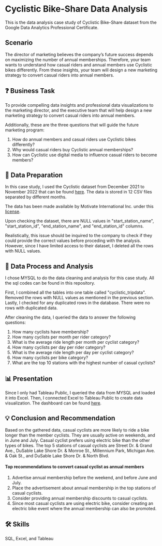 # Cyclistic Bike-Share Data Analysis
This is the data analysis case study of Cyclistic Bike-Share dataset from the Google Data Analytics Professional Certificate.

## Scenario
The director
of marketing believes the company’s future success depends on maximizing the number of annual memberships. Therefore,
your team wants to understand how casual riders and annual members use Cyclistic bikes differently. From these insights,
your team will design a new marketing strategy to convert casual riders into annual members.

## ❓ Business Task
To provide compelling data insights and professional data visualizations to the marketing director, and the executive team that will help design a new marketing strategy to convert casual riders into annual members.

Additionally, these are the three questions that will guide the future marketing program:

1. How do annual members and casual riders use Cyclistic bikes differently?
2. Why would casual riders buy Cyclistic annual memberships?
3. How can Cyclistic use digital media to influence casual riders to become members?

## 📝 Data Preparation
In this case study, I used the Cyclistic dataset from December 2021 to November 2022 that can be found [here](https://divvy-tripdata.s3.amazonaws.com/index.html). The data is stored in 12 CSV files separated by different months.

The data has been made available by
Motivate International Inc. under this [license](https://www.divvybikes.com/data-license-agreement).

Upon checking the dataset, there are NULL values in "start_station_name", "start_station_id", "end_station_name", and "end_station_id" columns.
 
Realistically, this issue should be inquired to the company to check if they could provide the correct values before proceding with the analysis.
However, since I have limited access to their dataset, I deleted all the rows with NULL values.

## 🔎 Data Process and Analysis
I chose MYSQL to do the data cleaning and analysis for this case study. All the sql codes can be found in this repository.

First, I combined all the tables into one table called "cyclistic_tripdata". Removed the rows with NULL values as mentioned in the previous section. Lastly, I checked for any duplicated rows in the database. There were no rows with duplicated data.

After cleaning the data, I queried the data to answer the following questions:
1. How many cyclists have membership?
2. How many cyclists per month per rider category?
3. What is the average ride length per month per cyclist category?
4. How many cyclists per day per rider category?
5. What is the average ride length per day per cyclist category?
6. How many cyclists per bike category?
7. What are the top 10 stations with the highest number of casual cyclists? 

## 📊 Presentation
Since I only had Tableau Public, I queried the data from MYSQL and loaded it into Excel. Then, I connected Excel to Tableau Public to create data visualization.
The dashboard can be found [here](https://public.tableau.com/app/profile/vikramjeet.singh.ahdan7968/viz/CyclisticbikeCaseStudy/CaseStudyReport?publish=yes).

## 💡 Conclusion and Recommendation
Based on the gathered data, casual cyclists are more likely to ride a bike longer than the member cyclists. They are usually active on weekends, and in June and July. Casual cyclist prefers using electric bike than the other types of bikes. The top 5 stations of casual cyclists are Street Dr. & Grand Ave., DuSable Lake Shore Dr. & Monroe St., Millennium Park, Michigan Ave. & Oak St., and DuSable Lake Shore Dr. & North Blvd.

#### Top recommendations to convert casual cyclist as annual members
1. Advertise annual membership before the weekend, and before June and July.
2. Place the advertisement about annual membership in the top stations of casual cyclists.
3. Consider providing annual membership discounts to casual cyclists.
4. Since most casual cyclists are using electric bike, consider creating an electric bike event where the annual membership can also be promoted. 

## 🛠 Skills
SQL, Excel, and Tableau
